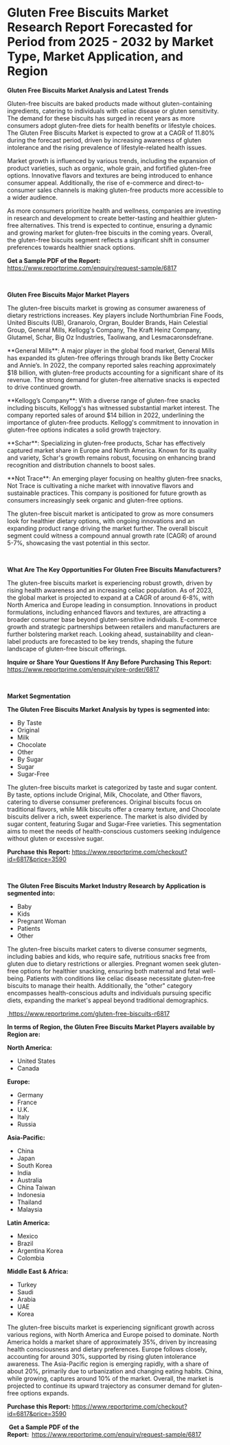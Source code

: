 <p><h1>Gluten Free Biscuits Market Research Report Forecasted for Period from 2025 -  2032 by Market Type, Market Application, and Region</h1></p><p><strong>Gluten Free Biscuits Market Analysis and Latest Trends</strong></p>
<p><p>Gluten-free biscuits are baked products made without gluten-containing ingredients, catering to individuals with celiac disease or gluten sensitivity. The demand for these biscuits has surged in recent years as more consumers adopt gluten-free diets for health benefits or lifestyle choices. The Gluten Free Biscuits Market is expected to grow at a CAGR of 11.80% during the forecast period, driven by increasing awareness of gluten intolerance and the rising prevalence of lifestyle-related health issues.</p><p>Market growth is influenced by various trends, including the expansion of product varieties, such as organic, whole grain, and fortified gluten-free options. Innovative flavors and textures are being introduced to enhance consumer appeal. Additionally, the rise of e-commerce and direct-to-consumer sales channels is making gluten-free products more accessible to a wider audience. </p><p>As more consumers prioritize health and wellness, companies are investing in research and development to create better-tasting and healthier gluten-free alternatives. This trend is expected to continue, ensuring a dynamic and growing market for gluten-free biscuits in the coming years. Overall, the gluten-free biscuits segment reflects a significant shift in consumer preferences towards healthier snack options.</p></p>
<p><strong>Get a Sample PDF of the Report:&nbsp;</strong> <a href="https://www.reportprime.com/enquiry/request-sample/6817?utm_campaign=4439&utm_medium=2&utm_source=Github&utm_content=ia&utm_term=16052025&utm_id=gluten-free-biscuits">https://www.reportprime.com/enquiry/request-sample/6817</a></p>
<p>&nbsp;</p>
<p><strong>Gluten Free Biscuits Major Market Players</strong></p>
<p><p>The gluten-free biscuits market is growing as consumer awareness of dietary restrictions increases. Key players include Northumbrian Fine Foods, United Biscuits (UB), Granarolo, Orgran, Boulder Brands, Hain Celestial Group, General Mills, Kellogg's Company, The Kraft Heinz Company, Glutamel, Schar, Big Oz Industries, Taoliwang, and Lesmacaronsdefrane.</p><p>**General Mills**: A major player in the global food market, General Mills has expanded its gluten-free offerings through brands like Betty Crocker and Annie’s. In 2022, the company reported sales reaching approximately $18 billion, with gluten-free products accounting for a significant share of its revenue. The strong demand for gluten-free alternative snacks is expected to drive continued growth.</p><p>**Kellogg’s Company**: With a diverse range of gluten-free snacks including biscuits, Kellogg's has witnessed substantial market interest. The company reported sales of around $14 billion in 2022, underlining the importance of gluten-free products. Kellogg's commitment to innovation in gluten-free options indicates a solid growth trajectory.</p><p>**Schar**: Specializing in gluten-free products, Schar has effectively captured market share in Europe and North America. Known for its quality and variety, Schar's growth remains robust, focusing on enhancing brand recognition and distribution channels to boost sales.</p><p>**Not Trace**: An emerging player focusing on healthy gluten-free snacks, Not Trace is cultivating a niche market with innovative flavors and sustainable practices. This company is positioned for future growth as consumers increasingly seek organic and gluten-free options.</p><p>The gluten-free biscuit market is anticipated to grow as more consumers look for healthier dietary options, with ongoing innovations and an expanding product range driving the market further. The overall biscuit segment could witness a compound annual growth rate (CAGR) of around 5-7%, showcasing the vast potential in this sector.</p></p>
<p>&nbsp;</p>
<p><strong>What Are The Key Opportunities For Gluten Free Biscuits Manufacturers?</strong></p>
<p><p>The gluten-free biscuits market is experiencing robust growth, driven by rising health awareness and an increasing celiac population. As of 2023, the global market is projected to expand at a CAGR of around 6-8%, with North America and Europe leading in consumption. Innovations in product formulations, including enhanced flavors and textures, are attracting a broader consumer base beyond gluten-sensitive individuals. E-commerce growth and strategic partnerships between retailers and manufacturers are further bolstering market reach. Looking ahead, sustainability and clean-label products are forecasted to be key trends, shaping the future landscape of gluten-free biscuit offerings.</p></p>
<p><strong>Inquire or Share Your Questions If Any Before Purchasing This Report:</strong> <a href="https://www.reportprime.com/enquiry/pre-order/6817?utm_campaign=4439&utm_medium=2&utm_source=Github&utm_content=ia&utm_term=16052025&utm_id=gluten-free-biscuits">https://www.reportprime.com/enquiry/pre-order/6817</a></p>
<p>&nbsp;</p>
<p><strong>Market Segmentation</strong></p>
<p><strong>The Gluten Free Biscuits Market Analysis by types is segmented into:</strong></p>
<p><ul><li>By Taste</li><li>Original</li><li>Milk</li><li>Chocolate</li><li>Other</li><li>By Sugar</li><li>Sugar</li><li>Sugar-Free</li></ul></p>
<p><p>The gluten-free biscuits market is categorized by taste and sugar content. By taste, options include Original, Milk, Chocolate, and Other flavors, catering to diverse consumer preferences. Original biscuits focus on traditional flavors, while Milk biscuits offer a creamy texture, and Chocolate biscuits deliver a rich, sweet experience. The market is also divided by sugar content, featuring Sugar and Sugar-Free varieties. This segmentation aims to meet the needs of health-conscious customers seeking indulgence without gluten or excessive sugar.</p></p>
<p><strong>Purchase this Report:&nbsp;</strong><a href="https://www.reportprime.com/checkout?id=6817&price=3590&utm_campaign=4439&utm_medium=2&utm_source=Github&utm_content=ia&utm_term=16052025&utm_id=gluten-free-biscuits">https://www.reportprime.com/checkout?id=6817&price=3590</a></p>
<p>&nbsp;</p>
<p><strong>The Gluten Free Biscuits Market Industry Research by Application is segmented into:</strong></p>
<p><ul><li>Baby</li><li>Kids</li><li>Pregnant Woman</li><li>Patients</li><li>Other</li></ul></p>
<p><p>The gluten-free biscuits market caters to diverse consumer segments, including babies and kids, who require safe, nutritious snacks free from gluten due to dietary restrictions or allergies. Pregnant women seek gluten-free options for healthier snacking, ensuring both maternal and fetal well-being. Patients with conditions like celiac disease necessitate gluten-free biscuits to manage their health. Additionally, the "other" category encompasses health-conscious adults and individuals pursuing specific diets, expanding the market's appeal beyond traditional demographics.</p></p>
<p><a href="https://www.reportprime.com/gluten-free-biscuits-r6817?utm_campaign=4439&utm_medium=2&utm_source=Github&utm_content=ia&utm_term=16052025&utm_id=gluten-free-biscuits">&nbsp;https://www.reportprime.com/gluten-free-biscuits-r6817</a></p>
<p><strong>In terms of Region, the Gluten Free Biscuits Market Players available by Region are:</strong></p>
<p>
    <p> <strong> North America: </strong>
        <ul>
            <li>United States</li>
            <li>Canada</li>
        </ul>
        </p> 
    <p> <strong> Europe: </strong>
        <ul>
            <li>Germany</li>
            <li>France</li>
            <li>U.K.</li>
            <li>Italy</li>
            <li>Russia</li>
        </ul>
        </p> 
    <p> <strong> Asia-Pacific: </strong>
        <ul>
            <li>China</li>
            <li>Japan</li>
            <li>South Korea</li>
            <li>India</li>
            <li>Australia</li>
            <li>China Taiwan</li>
            <li>Indonesia</li>
            <li>Thailand</li>
            <li>Malaysia</li>
        </ul>
        </p> 
    <p> <strong> Latin America: </strong>
        <ul>
            <li>Mexico</li>
            <li>Brazil</li>
            <li>Argentina Korea</li>
            <li>Colombia</li>
        </ul>
        </p> 
    <p> <strong> Middle East & Africa: </strong>
        <ul>
            <li>Turkey</li>
            <li>Saudi</li>
            <li>Arabia</li>
            <li>UAE</li>
            <li>Korea</li>
        </ul>
    </p>
    </p>
<p><p>The gluten-free biscuits market is experiencing significant growth across various regions, with North America and Europe poised to dominate. North America holds a market share of approximately 35%, driven by increasing health consciousness and dietary preferences. Europe follows closely, accounting for around 30%, supported by rising gluten intolerance awareness. The Asia-Pacific region is emerging rapidly, with a share of about 20%, primarily due to urbanization and changing eating habits. China, while growing, captures around 10% of the market. Overall, the market is projected to continue its upward trajectory as consumer demand for gluten-free options expands.</p></p>
<p><strong>Purchase this Report: </strong><a href="https://www.reportprime.com/checkout?id=6817&price=3590&utm_campaign=4439&utm_medium=2&utm_source=Github&utm_content=ia&utm_term=16052025&utm_id=gluten-free-biscuits">https://www.reportprime.com/checkout?id=6817&price=3590</a></p>
<p>&nbsp;<strong>Get a Sample PDF of the Report:&nbsp;&nbsp;</strong><a href="https://www.reportprime.com/enquiry/request-sample/6817?utm_campaign=4439&utm_medium=2&utm_source=Github&utm_content=ia&utm_term=16052025&utm_id=gluten-free-biscuits">https://www.reportprime.com/enquiry/request-sample/6817</a></p>
<p><strong></strong></p>
<p><p></p><p></p><p></p></p>